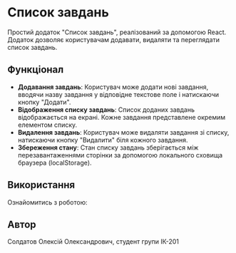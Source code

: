 # Список завдань

Простий додаток "Список завдань", реалізований за допомогою React. Додаток дозволяє користувачам додавати, видаляти та переглядати список завдань.

## Функціонал

- **Додавання завдань**: Користувач може додати нові завдання, вводячи назву завдання у відповідне текстове поле і натискаючи кнопку "Додати".
- **Відображення списку завдань**: Список доданих завдань відображається на екрані. Кожне завдання представлене окремим елементом списку.
- **Видалення завдань**: Користувач може видаляти завдання зі списку, натискаючи кнопку "Видалити" біля кожного завдання.
- **Збереження стану**: Стан списку завдань зберігається між перезавантаженнями сторінки за допомогою локального сховища браузера (localStorage).

<h2>Використання</h2>
Ознайомитись з роботою: 

<h2>Автор</h2>

Солдатов Олексій Олександрович, студент групи ІК-201
